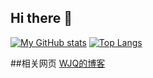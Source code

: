 ## Hi there 👋

[![My GitHub stats](https://github-readme-stats.vercel.app/api?username=WJQSERVER&count_private=true&theme=aura&hide=contribs&include_all_commits=true&line_height=24.0)](https://github.com/anuraghazra/github-readme-stats) [![Top Langs](https://github-readme-stats.vercel.app/api/top-langs/?username=WJQSERVER&theme=aura&layout=compact&card_width=360)](https://github.com/anuraghazra/github-readme-stats)

##相关网页
[WJQ的博客](https://wjqserver.com)

<!--
**WJQSERVER/WJQSERVER** is a ✨ _special_ ✨ repository because its `README.md` (this file) appears on your GitHub profile.

Here are some ideas to get you started:

- 🔭 I’m currently working on ...
- 🌱 I’m currently learning ...
- 👯 I’m looking to collaborate on ...
- 🤔 I’m looking for help with ...
- 💬 Ask me about ...
- 📫 How to reach me: ...
- 😄 Pronouns: ...
- ⚡ Fun fact: ...
-->
